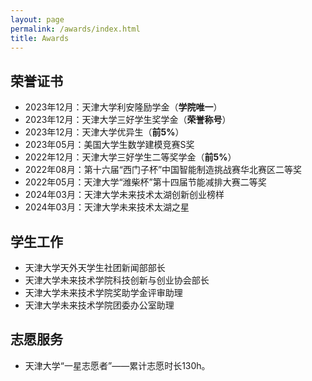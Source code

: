 ```yaml
---
layout: page
permalink: /awards/index.html
title: Awards
---
```


## 荣誉证书

- 2023年12月：天津大学利安隆励学金（**学院唯一**）
- 2023年12月：天津大学三好学生奖学金（**荣誉称号**）
- 2023年12月：天津大学优异生（**前5%**）
- 2023年05月：美国大学生数学建模竞赛S奖 
- 2022年12月：天津大学三好学生二等奖学金（**前5%**）
- 2022年08月：第十六届“西门子杯”中国智能制造挑战赛华北赛区二等奖
- 2022年05月：天津大学“潍柴杯”第十四届节能减排大赛二等奖
- 2024年03月：天津大学未来技术太湖创新创业榜样
- 2024年03月：天津大学未来技术太湖之星

## 学生工作

- 天津大学天外天学生社团新闻部部长
- 天津大学未来技术学院科技创新与创业协会部长
- 天津大学未来技术学院奖助学金评审助理
- 天津大学未来技术学院团委办公室助理

## 志愿服务

- 天津大学“一星志愿者”——累计志愿时长130h。
